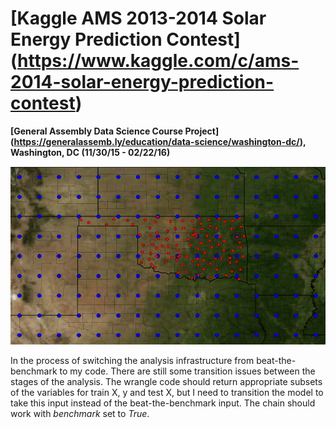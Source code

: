 # [Kaggle AMS 2013-2014 Solar Energy Prediction Contest] (https://www.kaggle.com/c/ams-2014-solar-energy-prediction-contest) #
**[General Assembly Data Science Course Project] (https://generalassemb.ly/education/data-science/washington-dc/), Washington, DC (11/30/15 - 02/22/16)**

<img src="images/gefs_mesonet_stations.png" width="1024">

In the process of switching the analysis infrastructure from beat-the-benchmark to my code. There are still some transition issues between the stages of the analysis. The wrangle code should return appropriate subsets of the variables for train X, y and test X, but I need to transition the model to take this input instead of the beat-the-benchmark input. The chain should work with *benchmark* set to *True*.

